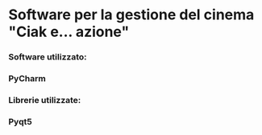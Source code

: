 # Software per la gestione del cinema "Ciak e... azione"

### Software utilizzato: 
### PyCharm

### Librerie utilizzate: 
### Pyqt5

